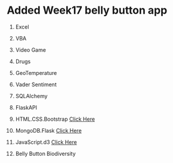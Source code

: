 # Added Week17 belly button app

1. Excel

2. VBA

3. Video Game

4. Drugs

5. GeoTemperature

6. Vader Sentiment

7. SQLAlchemy

8. FlaskAPI

9. HTML.CSS.Bootstrap [Click Here](http://zhua1.github.io/html)

10. MongoDB.Flask [Click Here](http://zhua1.github.io/mars)

11. JavaScript.d3 [Click Here](http://zhua1.github.io/ufo)

12. Belly Button Biodiversity